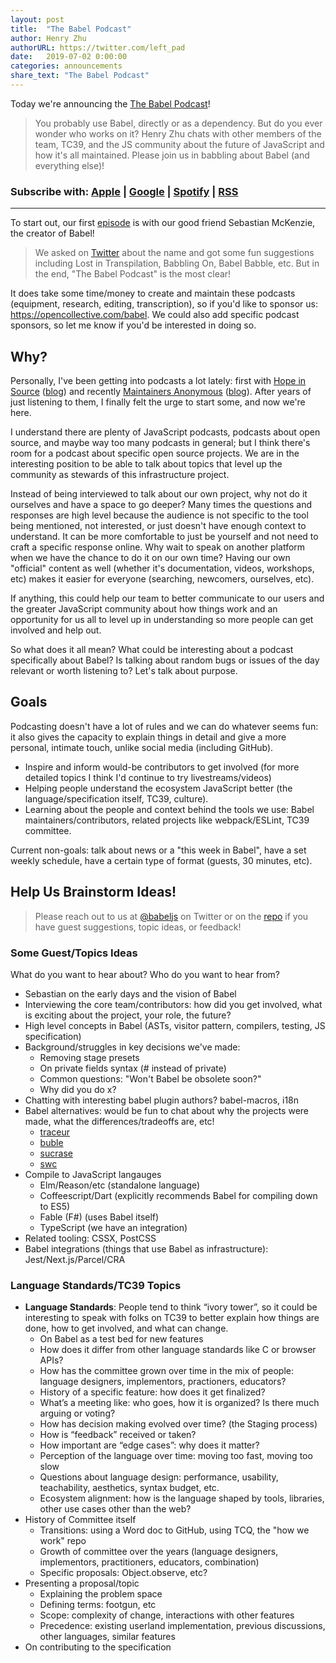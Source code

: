 ```yaml
---
layout: post
title:  "The Babel Podcast"
author: Henry Zhu
authorURL: https://twitter.com/left_pad
date:   2019-07-02 0:00:00
categories: announcements
share_text: "The Babel Podcast"
---
```


Today we're announcing the [The Babel Podcast](https://podcast.babeljs.io)!

> You probably use Babel, directly or as a dependency. But do you ever wonder who works on it? Henry Zhu chats with other members of the team, TC39, and the JS community about the future of JavaScript and how it's all maintained. Please join us in babbling about Babel (and everything else)!

### Subscribe with: [Apple]( https://podcasts.apple.com/us/podcast/the-babel-podcast/id1470143101) | [Google](https://www.google.com/podcasts?feed=aHR0cHM6Ly9mZWVkcy50cmFuc2lzdG9yLmZtL3RoZS1iYWJlbC1wb2RjYXN0) | [Spotify](https://open.spotify.com/show/3TK8x8AGckeEQEtnJVZYAz) | [RSS](https://feeds.transistor.fm/the-babel-podcast)

<!-- truncate -->
---

To start out, our first [episode](https://podcast.babeljs.io/rome) is with our good friend Sebastian McKenzie, the creator of Babel!

> We asked on [Twitter](https://twitter.com/left_pad/status/1093529997162237952) about the name and got some fun suggestions including Lost in Transpilation, Babbling On, Babel Babble, etc. But in the end, "The Babel Podcast" is the most clear!
 
It does take some time/money to create and maintain these podcasts (equipment, research, editing, transcription), so if you'd like to sponsor us: https://opencollective.com/babel. We could also add specific podcast sponsors, so let me know if you'd be interested in doing so.

## Why?

Personally, I've been getting into podcasts a lot lately: first with [Hope in Source](https://hopeinsource.com) ([blog](https://www.henryzoo.com/living-out-in-faith)) and recently [Maintainers Anonymous](https://www.maintainersanonymous.com) ([blog](https://www.henryzoo.com/maintainers-podcast)). After years of just listening to them, I finally felt the urge to start some, and now we're here.

I understand there are plenty of JavaScript podcasts, podcasts about open source, and maybe way too many podcasts in general; but I think there's room for a podcast about specific open source projects. We are in the interesting position to be able to talk about topics that level up the community as stewards of this infrastructure project.

Instead of being interviewed to talk about our own project, why not do it ourselves and have a space to go deeper? Many times the questions and responses are high level because the audience is not specific to the tool being mentioned, not interested, or just doesn't have enough context to understand. It can be more comfortable to just be yourself and not need to craft a specific response online. Why wait to speak on another platform when we have the chance to do it on our own time? Having our own "official" content as well (whether it's documentation, videos, workshops, etc) makes it easier for everyone (searching, newcomers, ourselves, etc).

If anything, this could help our team to better communicate to our users and the greater JavaScript community about how things work and an opportunity for us all to level up in understanding so more people can get involved and help out.

So what does it all mean? What could be interesting about a podcast specifically about Babel? Is talking about random bugs or issues of the day relevant or worth listening to? Let's talk about purpose.

## Goals

Podcasting doesn't have a lot of rules and we can do whatever seems fun: it also gives the capacity to explain things in detail and give a more personal, intimate touch, unlike social media (including GitHub).

- Inspire and inform would-be contributors to get involved (for more detailed topics I think I'd continue to try livestreams/videos)
- Helping people understand the ecosystem JavaScript better (the language/specification itself, TC39, culture).
- Learning about the people and context behind the tools we use: Babel maintainers/contributors, related projects like webpack/ESLint, TC39 committee.

Current non-goals: talk about news or a "this week in Babel", have a set weekly schedule, have a certain type of format (guests, 30 minutes, etc).

## Help Us Brainstorm Ideas!

> Please reach out to us at [@babeljs](https://twitter.com/babeljs) on Twitter or on the [repo](https://github.com/hzoo/podcast.babeljs.io) if you have guest suggestions, topic ideas, or feedback!

### Some Guest/Topics Ideas

What do you want to hear about? Who do you want to hear from?

- Sebastian on the early days and the vision of Babel
- Interviewing the core team/contributors: how did you get involved, what is exciting about the project, your role, the future?
- High level concepts in Babel (ASTs, visitor pattern, compilers, testing, JS specification)
- Background/struggles in key decisions we've made:
    - Removing stage presets
    - On private fields syntax (# instead of private)
    - Common questions: "Won't Babel be obsolete soon?"
    - Why did you do x?
- Chatting with interesting babel plugin authors? babel-macros, i18n
- Babel alternatives: would be fun to chat about why the projects were made, what the differences/tradeoffs are, etc!
    - [traceur](https://github.com/google/traceur-compiler)
    - [buble](https://github.com/bublejs/buble)
    - [sucrase](https://github.com/alangpierce/sucrase)
    - [swc](https://github.com/swc-project/swc)
- Compile to JavaScript langauges
    - Elm/Reason/etc (standalone language)
    - Coffeescript/Dart (explicitly recommends Babel for compiling down to ES5)
    - Fable (F#) (uses Babel itself)
    - TypeScript (we have an integration)
- Related tooling: CSSX, PostCSS
- Babel integrations (things that use Babel as infrastructure): Jest/Next.js/Parcel/CRA

### Language Standards/TC39 **Topics**

- **Language Standards**: People tend to think “ivory tower”, so it could be interesting to speak with folks on TC39 to better explain how things are done, how to get involved, and what can change.
    - On Babel as a test bed for new features
    - How does it differ from other language standards like C or browser APIs?
    - How has the committee grown over time in the mix of people: language designers, implementors, practioners, educators?
    - History of a specific feature: how does it get finalized?
    - What’s a meeting like: who goes, how it is organized? Is there much arguing or voting?
    - How has decision making evolved over time? (the Staging process)
    - How is “feedback” received or taken?
    - How important are “edge cases”: why does it matter?
    - Perception of the language over time: moving too fast, moving too slow
    - Questions about language design: performance, usability, teachability, aesthetics, syntax budget, etc.
    - Ecosystem alignment: how is the language shaped by tools, libraries, other use cases other than the web?
- History of Committee itself
    - Transitions: using a Word doc to GitHub, using TCQ, the "how we work" repo
    - Growth of committee over the years (language designers, implementors, practitioners, educators, combination)
    - Specific proposals: Object.observe, etc?
- Presenting a proposal/topic
    - Explaining the problem space
    - Defining terms: footgun, etc
    - Scope: complexity of change, interactions with other features
    - Precedence: existing userland implementation, previous discussions, other languages, similar features
- On contributing to the specification
